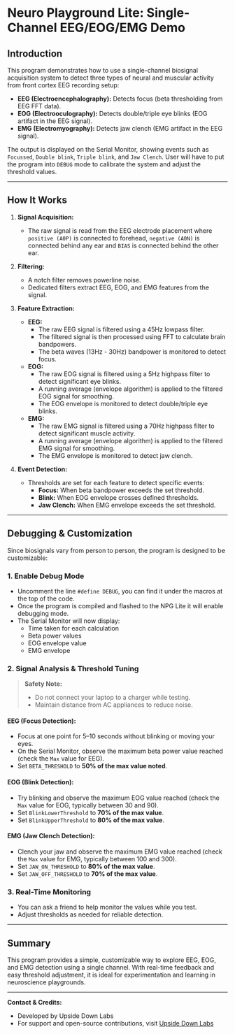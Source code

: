 # Neuro Playground Lite: Single-Channel EEG/EOG/EMG Demo

## Introduction

This program demonstrates how to use a single-channel biosignal acquisition system to detect three types of neural and muscular activity from front cortex EEG recording setup:

- **EEG (Electroencephalography):** Detects focus (beta thresholding from EEG FFT data).
- **EOG (Electrooculography):** Detects double/triple eye blinks (EOG artifact in the EEG signal).
- **EMG (Electromyography):** Detects jaw clench (EMG artifact in the EEG signal).

The output is displayed on the Serial Monitor, showing events such as `Focussed`, `Double blink`, `Triple blink`, and `Jaw Clench`. User will have to put the program into `DEBUG` mode to calibrate the system and adjust the threshold values.

---

## How It Works

1. **Signal Acquisition:**
   - The raw signal is read from the EEG electrode placement where `positive (A0P)` is connected to forehead, `negative (A0N)` is connected behind any ear and `BIAS` is connected behind the other ear.

2. **Filtering:**
   - A notch filter removes powerline noise.
   - Dedicated filters extract EEG, EOG, and EMG features from the signal.

3. **Feature Extraction:**
   - **EEG:**
     - The raw EEG signal is filtered using a 45Hz lowpass filter.
     - The filtered signal is then processed using FFT to calculate brain bandpowers.
     - The beta waves (13Hz - 30Hz) bandpower is monitored to detect focus.
   - **EOG:**
     - The raw EOG signal is filtered using a 5Hz highpass filter to detect significant eye blinks.
     - A running average (envelope algorithm) is applied to the filtered EOG signal for smoothing.
     - The EOG envelope is monitored to detect double/triple eye blinks.
   - **EMG:**
     - The raw EMG signal is filtered using a 70Hz highpass filter to detect significant muscle activity.
     - A running average (envelope algorithm) is applied to the filtered EMG signal for smoothing.
     - The EMG envelope is monitored to detect jaw clench.

4. **Event Detection:**
   - Thresholds are set for each feature to detect specific events:
     - **Focus:** When beta bandpower exceeds the set threshold.
     - **Blink:** When EOG envelope crosses defined thresholds.
     - **Jaw Clench:** When EMG envelope exceeds the set threshold.

---

## Debugging & Customization

Since biosignals vary from person to person, the program is designed to be customizable:

### 1. Enable Debug Mode
- Uncomment the line `#define DEBUG`, you can find it under the macros at the top of the code.
- Once the program is compiled and flashed to the NPG Lite it will enable debugging mode.
- The Serial Monitor will now display:
  - Time taken for each calculation
  - Beta power values
  - EOG envelope value
  - EMG envelope

### 2. Signal Analysis & Threshold Tuning

> **Safety Note:**
> - Do not connect your laptop to a charger while testing.
> - Maintain distance from AC appliances to reduce noise.


#### **EEG (Focus Detection):**
- Focus at one point for 5–10 seconds without blinking or moving your eyes.
- On the Serial Monitor, observe the maximum beta power value reached (check the `Max` value for EEG).
- Set `BETA_THRESHOLD` to **50% of the max value noted**.

#### **EOG (Blink Detection):**
- Try blinking and observe the maximum EOG value reached (check the `Max` value for EOG, typically between 30 and 90).
- Set `BlinkLowerThreshold` to **70% of the max value**.
- Set `BlinkUpperThreshold` to **80% of the max value**.

#### **EMG (Jaw Clench Detection):**
- Clench your jaw and observe the maximum EMG value reached (check the `Max` value for EMG, typically between 100 and 300).
- Set `JAW_ON_THRESHOLD` to **80% of the max value**.
- Set `JAW_OFF_THRESHOLD` to **70% of the max value**.

### 3. Real-Time Monitoring
- You can ask a friend to help monitor the values while you test.
- Adjust thresholds as needed for reliable detection.

---

## Summary

This program provides a simple, customizable way to explore EEG, EOG, and EMG detection using a single channel. With real-time feedback and easy threshold adjustment, it is ideal for experimentation and learning in neuroscience playgrounds.

---

**Contact & Credits:**
- Developed by Upside Down Labs
- For support and open-source contributions, visit [Upside Down Labs](https://upsidedownlabs.tech)
